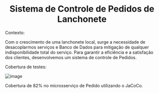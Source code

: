 <h1 align="center"> Sistema de Controle de Pedidos de Lanchonete </h1>

Contexto:

Com o crescimento de uma lanchonete local, surge a necessidade de desacoplarmos serviços e Banco de Dados para mitigação de qualquer indisponibilidade total do serviço.
Para garantir a eficiência e a satisfação dos clientes, desenvolvemos um sistema de controle de Pedidos.

Cobertura de testes:

![image](https://github.com/LouisMatos/pos_tech_fiap_pedido/assets/40615923/f8145908-bc83-41cf-ac5c-1415c80b31f7)


Cobertura de 82% no microsserviço de Pedido utilizando o JaCoCo.

